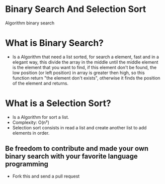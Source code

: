 # Binary Search And Selection Sort
Algorithm binary search

# What is Binary Search?
- Is a Algorithm that need a list sorted, for search a element, fast and in a elegant way,
this divide the array in the middle until the middle element is the element that you want
to find, if this element don't be found, the low position (or left position) in array is greater then
high, so this function return "the element don't exists", otherwise it finds the position of the element and returns.

# What is a Selection Sort?
- Is a Algorithm for sort a list.
- Complexity: O(n²)
- Selection sort consists in read a list and create another
list to add elements in order.


## Be freedom to contribute and made your own binary search with your favorite language programming 
- Fork this and send a pull request
